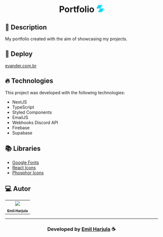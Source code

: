 <h1 align="center">
  Portfolio <img width="25px" src="https://raw.githubusercontent.com/EvanderInacio/Portfolio/73b9d0b179efc28c26d11e8d44570901d6f8b520/public/icon.svg"/>
</h1>

## 📝 Description

My portfolio created with the aim of showcasing my projects.

## 🚀 Deploy

[evander.com.br](https://www.evander.com.br)

## 🔥 Technologies

This project was developed with the following technologies:

- NextJS
- TypeScript
- Styled Components
- EmailJS
- Webhooks Discord API
- Firebase
- Supabase

## 📚 Libraries

- [Google Fonts](https://fonts.google.com/)
- [React Icons](https://react-icons.github.io/react-icons/)
- [Phosphor Icons](https://phosphoricons.com/)

## 💻 Autor<br>

<table>
  <tr>
    <td align="center">
      <a href="https://github.com/crypto1014">
        <img src="https://github.com/crypto1014.png" width="100px;" /><br>
        <sub>
          <b>Emil Harjula</b>
        </sub>
      </a>
    </td>
  </tr>
</table>

---

  <h3 align="center"> Developed by <a href="https://www.linkedin.com/in/emil-harjula-b818b5362/">Emil Harjula</a> ☕</h3>

